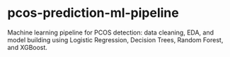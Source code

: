 # pcos-prediction-ml-pipeline
Machine learning pipeline for PCOS detection: data cleaning, EDA, and model building using Logistic Regression, Decision Trees, Random Forest, and XGBoost.

